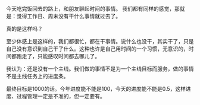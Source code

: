 今天吃完饭回去的路上，和朋友聊起时间的事情。
我们都有同样的感觉，那就是：觉得工作日、周末没有干什么事情就过去了。

真的是这样吗？

至少体感上是这样的，我们都很忙，都在干事情。说什么也没干，其实干了，只是自己没有意识到自己干了什么。这种也许是自己用时间的一个习惯，无意识的，时间都跑走了，只能感叹时间都去哪儿了。

我认为：还是没有一个主线。我们做的事情不是为一个主线目标而服务，做的事情不是主线任务上的进度条。

最终目标是1000的话。今年进度能不能是100，今天的进度能不能是0.5，这样进度、过程管理一定是不准的，但一定要有。